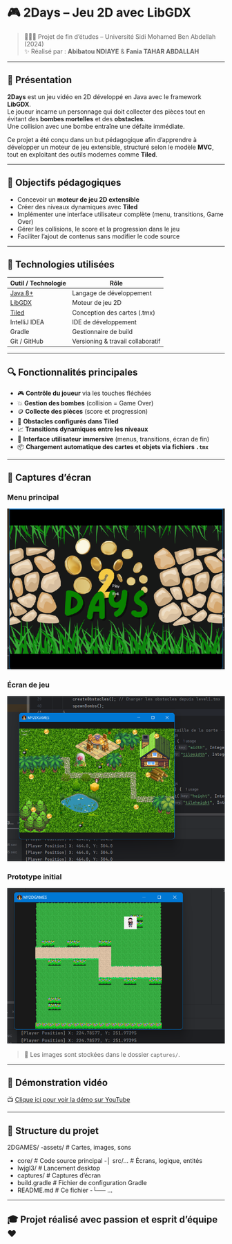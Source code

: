# 🎮 2Days – Jeu 2D avec LibGDX

> 👩🏽‍💻 Projet de fin d’études – Université Sidi Mohamed Ben Abdellah (2024)  
> ✨ Réalisé par : **Abibatou NDIAYE** & **Fania TAHAR ABDALLAH**

---

## 📌 Présentation

**2Days** est un jeu vidéo en 2D développé en Java avec le framework **LibGDX**.  
Le joueur incarne un personnage qui doit collecter des pièces tout en évitant des **bombes mortelles** et des **obstacles**.  
Une collision avec une bombe entraîne une défaite immédiate.

Ce projet a été conçu dans un but pédagogique afin d’apprendre à développer un moteur de jeu extensible, structuré selon le modèle **MVC**, tout en exploitant des outils modernes comme **Tiled**.

---

## 🎯 Objectifs pédagogiques

- Concevoir un **moteur de jeu 2D extensible**
- Créer des niveaux dynamiques avec **Tiled**
- Implémenter une interface utilisateur complète (menu, transitions, Game Over)
- Gérer les collisions, le score et la progression dans le jeu
- Faciliter l’ajout de contenus sans modifier le code source

---

## 🧰 Technologies utilisées

| Outil / Technologie | Rôle |
|---------------------|------|
| [Java 8+](https://www.oracle.com/java/) | Langage de développement |
| [LibGDX](https://libgdx.com) | Moteur de jeu 2D |
| [Tiled](https://www.mapeditor.org/) | Conception des cartes (.tmx) |
| IntelliJ IDEA | IDE de développement |
| Gradle | Gestionnaire de build |
| Git / GitHub | Versioning & travail collaboratif |

---

## 🔍 Fonctionnalités principales

- 🎮 **Contrôle du joueur** via les touches fléchées
- 💥 **Gestion des bombes** (collision = Game Over)
- 🪙 **Collecte des pièces** (score et progression)
- 🧱 **Obstacles configurés dans Tiled**
- 📈 **Transitions dynamiques entre les niveaux**
- 🧩 **Interface utilisateur immersive** (menus, transitions, écran de fin)
- 📦 **Chargement automatique des cartes et objets via fichiers `.tmx`**

---

## 📸 Captures d’écran

### Menu principal  
![Menu principal](captures/menu.png)

### Écran de jeu  
![Jeu](captures/jeu.png)

### Prototype initial  
![Prototype](captures/prototype.png)

> 📁 Les images sont stockées dans le dossier `captures/`.

---

## 🎥 Démonstration vidéo

📺 [Clique ici pour voir la démo sur YouTube](https://LIEN_VERS_LA_VIDEO)

---

## 📁 Structure du projet
2DGAMES/
-assets/             # Cartes, images, sons
- core/               # Code source principal
-│ src/...         # Écrans, logique, entités
- lwjgl3/             # Lancement desktop
- captures/           # Captures d’écran
- build.gradle        # Fichier de configuration Gradle
- README.md           # Ce fichier
-└── ...
---

## 🎓 Projet réalisé avec passion et esprit d’équipe ❤️
